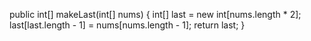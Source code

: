 public int[] makeLast(int[] nums) {
 int[] last = new int[nums.length * 2]; 
 last[last.length - 1] = nums[nums.length - 1];
 return last;
}
